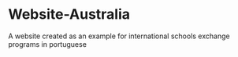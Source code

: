 # Website-Australia
A website created as an example for international schools exchange programs in portuguese
